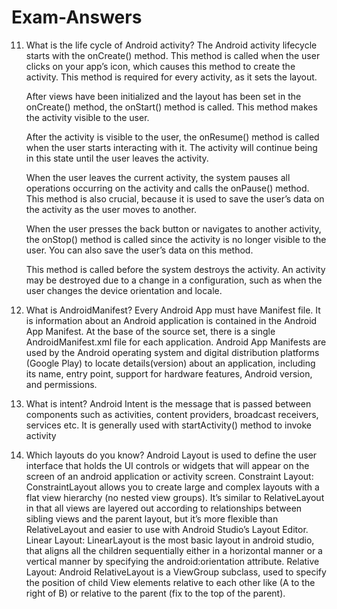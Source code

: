 # Exam-Answers
11. What is the life cycle of Android activity?
    The Android activity lifecycle starts with the onCreate() method. This method is called when the user clicks on your app’s icon, which causes this method to create the activity. This method is required for every activity, as it sets the layout.

    After views have been initialized and the layout has been set in the onCreate() method, the onStart() method is called. This method makes the activity visible to the user.
    
    After the activity is visible to the user, the onResume() method is called when the user starts interacting with it. The activity will continue being in this state until the user leaves the activity.
    
    When the user leaves the current activity, the system pauses all operations occurring on the activity and calls the onPause() method. This method is also crucial, because it is used to save the user’s data on the activity as the user moves to another.
    
    When the user presses the back button or navigates to another activity, the onStop() method is called since the activity is no longer visible to the user. You can also save the user’s data on this method.
    
    This method is called before the system destroys the activity. An activity may be destroyed due to a change in a configuration, such as when the user changes the device orientation and locale.

12. What is AndroidManifest?
    Every Android App must have Manifest file. It is information about an Android application is contained in the Android App Manifest. At the base of the source set, there is a single AndroidManifest.xml file for each application. Android App Manifests are used by the Android operating system and digital distribution platforms (Google Play) to locate details(version) about an application, including its name, entry point, support for hardware features, Android version, and permissions.

13. What is intent?
    Android Intent is the message that is passed between components such as activities, content providers, broadcast receivers, services etc.
    It is generally used with startActivity() method to invoke activity

14. Which layouts do you know?
    Android Layout is used to define the user interface that holds the UI controls or widgets that will appear on the screen of an android application or activity screen.
    Constraint Layout: ConstraintLayout allows you to create large and complex layouts with a flat view hierarchy (no nested view groups). It’s similar to RelativeLayout in that all views are layered out according to relationships between sibling views and the parent layout, but it’s more flexible than RelativeLayout and easier to use with Android Studio’s Layout Editor.
    Linear Layout: LinearLayout is the most basic layout in android studio, that aligns all the children sequentially either in a horizontal manner or a vertical manner by specifying the android:orientation attribute.
    Relative Layout: Android RelativeLayout is a ViewGroup subclass, used to specify the position of child View elements relative to each other like (A to the right of B) or relative to the parent (fix to the top of the parent).